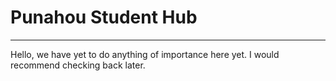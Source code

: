 # Punahou Student Hub

---

Hello, we have yet to do anything of importance here yet. I would recommend checking back later.